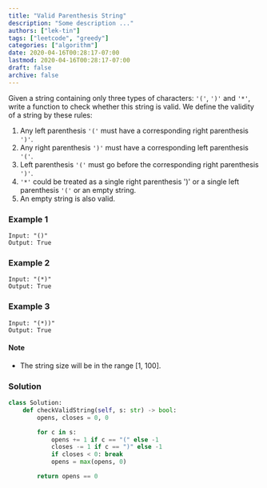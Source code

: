 ```yaml
---
title: "Valid Parenthesis String"
description: "Some description ..."
authors: ["lek-tin"]
tags: ["leetcode", "greedy"]
categories: ["algorithm"]
date: 2020-04-16T00:28:17-07:00
lastmod: 2020-04-16T00:28:17-07:00
draft: false
archive: false
---
```


Given a string containing only three types of characters: `'('`, `')'` and `'*'`, write a function to check whether this string is valid. We define the validity of a string by these rules:

1. Any left parenthesis `'('` must have a corresponding right parenthesis `')'`.
2. Any right parenthesis `')'` must have a corresponding left parenthesis `'('`.
3. Left parenthesis `'('` must go before the corresponding right parenthesis `')'`.
4. `'*'` could be treated as a single right parenthesis ')' or a single left parenthesis `'('` or an empty string.
5. An empty string is also valid.

### Example 1

```
Input: "()"
Output: True
```

### Example 2

```
Input: "(*)"
Output: True
```

### Example 3

```
Input: "(*))"
Output: True
```

#### Note

- The string size will be in the range [1, 100].

### Solution

```python
class Solution:
    def checkValidString(self, s: str) -> bool:
        opens, closes = 0, 0

        for c in s:
            opens += 1 if c == "(" else -1
            closes -= 1 if c == ")" else -1
            if closes < 0: break
            opens = max(opens, 0)

        return opens == 0
```
